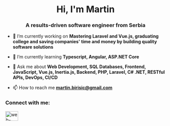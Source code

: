 <h1 align="center">Hi, I'm Martin</h1>
<h3 align="center">A results-driven software engineer from Serbia</h3>

- 🔭 I’m currently working on **Mastering Laravel and Vue.js, graduating college and saving companies' time and money by building quality software solutions**

- 🌱 I’m currently learning **Typescript, Angular, ASP.NET Core**

- 💬 Ask me about **Web Development, SQL Databases, Frontend, JavaScript, Vue.js, Inertia.js, Backend, PHP, Laravel, C# .NET, RESTful APIs, DevOps, CI/CD**

- 📫 How to reach me **martin.birisic@gmail.com**

<h3 align="left">Connect with me:</h3>
<p align="left">
<a href="https://linkedin.com/in/web-developer-martin" target="blank"><img align="center" src="https://raw.githubusercontent.com/rahuldkjain/github-profile-readme-generator/master/src/images/icons/Social/linked-in-alt.svg" alt="web-developer-martin" height="30" width="40" /></a>
</p>
